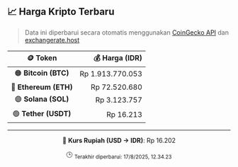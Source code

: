 

<!-- HARGA_KRIPTO -->
## 📈 Harga Kripto Terbaru

> Data ini diperbarui secara otomatis menggunakan [CoinGecko API](https://www.coingecko.com/) dan [exchangerate.host](https://exchangerate.host/)

<div align="center">

| 🪙 Token | 💰 Harga (IDR) |
|:------:|---------------:|
| 🟠 **Bitcoin (BTC)**   | Rp 1.913.770.053 |
| 🔵 **Ethereum (ETH)**  | Rp 72.520.680 |
| 🟣 **Solana (SOL)**    | Rp 3.123.757 |
| 🟢 **Tether (USDT)**   | Rp 16.213 |

---

💱 **Kurs Rupiah (USD → IDR)**: Rp 16.202

🕒 <sub>Terakhir diperbarui: 17/8/2025, 12.34.23</sub>

</div>
<!-- /HARGA_KRIPTO -->